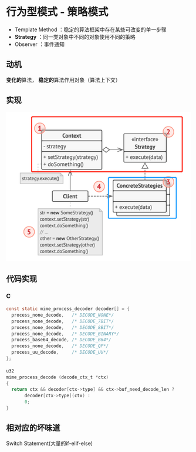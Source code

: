 # 行为型模式 - 策略模式
- Template Method ：稳定的算法框架中存在某些可改变的单一步骤
- **Strategy** ：同一类对象中不同的对象使用不同的策略
- Observer ：事件通知
## 动机
**变化的**算法， **稳定的**算法作用对象（算法上下文）
## 实现
![UML](pics/38_Strategy_UML.png)
## 代码实现
### C
``` C
const static mime_process_decoder decoder[] = {
  process_none_decode,	 /* DECODE_NONE*/
  process_none_decode,	 /* DECODE_7BIT*/
  process_none_decode,	 /* DECODE_8BIT*/
  process_none_decode,	 /* DECODE_BINARY*/
  process_base64_decode, /* DECODE_B64*/
  process_none_decode,	 /* DECODE_QP*/
  process_uu_decode,	 /* DECODE_UU*/
};

u32
mime_process_decode (decode_ctx_t *ctx)
{
  return ctx && decoder[ctx->type] && ctx->buf_need_decode_len ?
	   decoder[ctx->type](ctx) :
	   0;
}
```
## 相对应的坏味道
Switch Statement(大量的if-elif-else)
